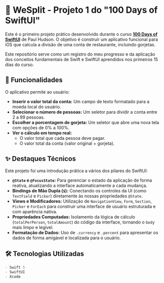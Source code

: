 # 📱 WeSplit - Projeto 1 do "100 Days of SwiftUI"

Este é o primeiro projeto prático desenvolvido durante o curso **[100 Days of SwiftUI](https://www.hackingwithswift.com/100/swiftui)** de Paul Hudson. O objetivo é construir um aplicativo funcional para iOS que calcula a divisão de uma conta de restaurante, incluindo gorjetas.

Este repositório serve como um registro do meu progresso e da aplicação dos conceitos fundamentais de Swift e SwiftUI aprendidos nos primeiros 15 dias do curso.

## 🚀 Funcionalidades

O aplicativo permite ao usuário:

* **Inserir o valor total da conta:** Um campo de texto formatado para a moeda local do usuário.
* **Selecionar o número de pessoas:** Um seletor para dividir a conta entre 2 a 99 pessoas.
* **Escolher a porcentagem de gorjeta:** Um seletor que abre uma nova tela com opções de 0% a 100%.
* **Ver o cálculo em tempo real:**
    * O valor total que cada pessoa deve pagar.
    * O valor total da conta (valor original + gorjeta).

## ✨ Destaques Técnicos

Este projeto foi uma introdução prática a vários dos pilares do SwiftUI:

* **`@State` e `@FocusState`:** Para gerenciar o estado da aplicação de forma reativa, atualizando a interface automaticamente a cada mudança.
* **Bindings de Mão Dupla (`$`):** Conectando os controles da UI (como `TextField` e `Picker`) diretamente às nossas propriedades `@State`.
* **Views e Modificadores:** Utilização de `NavigationView`, `Form`, `Section`, `Picker` e `ForEach` para construir uma interface de usuário estruturada e com aparência nativa.
* **Propriedades Computadas:** Isolamento da lógica de cálculo (`totalPerPerson`, `totalAmount`) do código da interface, tornando o `body` mais limpo e legível.
* **Formatação de Dados:** Uso de `.currency` e `.percent` para apresentar os dados de forma amigável e localizada para o usuário.

## 🛠️ Tecnologias Utilizadas

```swift
- Swift 5
- SwiftUI
- Xcode
